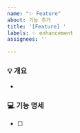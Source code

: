 ```yaml
---
name: "✨ Feature"
about: 기능 추가
title: '[Feature] '
labels: ✨ enhancement
assignees: ''

---
```


### 💡 개요
<!-- 새로 추가하려는 기능에 대해 간단하게 설명해주세요. -->
 - 

### 💻 기능 명세
<!-- 새로 추가하려는 기능에 대해 목록화해주세요. -->
 - [ ]
